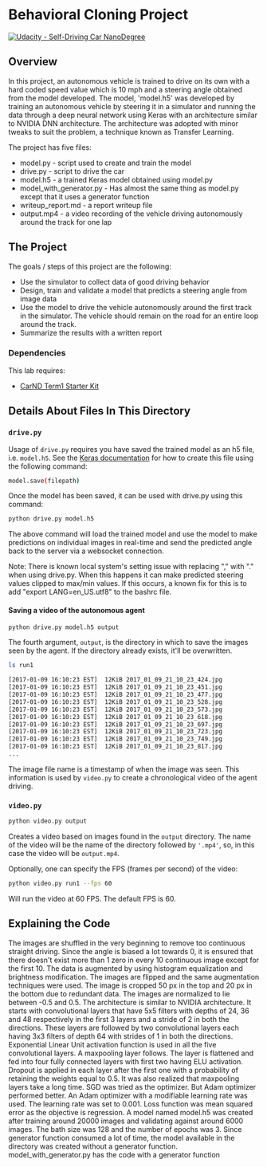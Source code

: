 # Behavioral Cloning Project

[![Udacity - Self-Driving Car NanoDegree](https://s3.amazonaws.com/udacity-sdc/github/shield-carnd.svg)](http://www.udacity.com/drive)

Overview
---
In this project, an autonomous vehicle is trained to drive on its own with a hard coded speed value which is 10 mph and a steering angle obtained from the model developed. The model, 'model.h5' was developed by training an autonomous vehicle by steering it in a simulator and running the data through a deep neural network using Keras with an architecture similar to NVIDIA DNN architecture. The architecture was adopted with minor tweaks to suit the problem, a technique known as Transfer Learning.

The project has five files: 
* model.py  - script used to create and train the model
* drive.py  - script to drive the car
* model.h5  - a trained Keras model obtained using model.py
* model_with_generator.py - Has almost the same thing as model.py except that it uses a generator function
* writeup_report.md - a report writeup file
* output.mp4 - a video recording of the vehicle driving autonomously around the track for one lap

The Project
---
The goals / steps of this project are the following:
* Use the simulator to collect data of good driving behavior
* Design, train and validate a model that predicts a steering angle from image data
* Use the model to drive the vehicle autonomously around the first track in the simulator. The vehicle should remain on the road for an entire loop around the track.
* Summarize the results with a written report

### Dependencies
This lab requires:

* [CarND Term1 Starter Kit](https://github.com/udacity/CarND-Term1-Starter-Kit)

## Details About Files In This Directory

### `drive.py`

Usage of `drive.py` requires you have saved the trained model as an h5 file, i.e. `model.h5`. See the [Keras documentation](https://keras.io/getting-started/faq/#how-can-i-save-a-keras-model) for how to create this file using the following command:
```sh
model.save(filepath)
```

Once the model has been saved, it can be used with drive.py using this command:

```sh
python drive.py model.h5
```

The above command will load the trained model and use the model to make predictions on individual images in real-time and send the predicted angle back to the server via a websocket connection.

Note: There is known local system's setting issue with replacing "," with "." when using drive.py. When this happens it can make predicted steering values clipped to max/min values. If this occurs, a known fix for this is to add "export LANG=en_US.utf8" to the bashrc file.

#### Saving a video of the autonomous agent

```sh
python drive.py model.h5 output
```

The fourth argument, `output`, is the directory in which to save the images seen by the agent. If the directory already exists, it'll be overwritten.

```sh
ls run1

[2017-01-09 16:10:23 EST]  12KiB 2017_01_09_21_10_23_424.jpg
[2017-01-09 16:10:23 EST]  12KiB 2017_01_09_21_10_23_451.jpg
[2017-01-09 16:10:23 EST]  12KiB 2017_01_09_21_10_23_477.jpg
[2017-01-09 16:10:23 EST]  12KiB 2017_01_09_21_10_23_528.jpg
[2017-01-09 16:10:23 EST]  12KiB 2017_01_09_21_10_23_573.jpg
[2017-01-09 16:10:23 EST]  12KiB 2017_01_09_21_10_23_618.jpg
[2017-01-09 16:10:23 EST]  12KiB 2017_01_09_21_10_23_697.jpg
[2017-01-09 16:10:23 EST]  12KiB 2017_01_09_21_10_23_723.jpg
[2017-01-09 16:10:23 EST]  12KiB 2017_01_09_21_10_23_749.jpg
[2017-01-09 16:10:23 EST]  12KiB 2017_01_09_21_10_23_817.jpg
...
```

The image file name is a timestamp of when the image was seen. This information is used by `video.py` to create a chronological video of the agent driving.

### `video.py`

```sh
python video.py output
```

Creates a video based on images found in the `output` directory. The name of the video will be the name of the directory followed by `'.mp4'`, so, in this case the video will be `output.mp4`.

Optionally, one can specify the FPS (frames per second) of the video:

```sh
python video.py run1 --fps 60
```

Will run the video at 60 FPS. The default FPS is 60.


Explaining the Code
---

The images are shuffled in the very beginning to remove too continuous straight driving. Since the angle is biased a lot towards 0, it is ensured that there doesn't exist more than 1 zero in every 10 continuous image except for the first 10. The data is augmented by using histogram equalization and brightness modification. The images are flipped and the same augmentation techniques were used. The image is cropped 50 px in the top and 20 px in the bottom due to redundant data. The images are normalized to lie between -0.5 and 0.5. The architecture is similar to NVIDIA architecture. It starts with convolutional layers that have 5x5 filters with depths of 24, 36 and 48 respectively in the first 3 layers and a stride of 2 in both the directions. These layers are followed by two convolutional layers each having 3x3 filters of depth 64 with strides of 1 in both the directions. Exponential Linear Unit activation function is used in all the five convolutional layers. A maxpooling layer follows. The layer is flattened and fed into four fully connected layers with first two having ELU activation. Dropout is applied in each layer after the first one with a probability of retaining the weights equal to 0.5. It was also realized that maxpooling layers take a long time. SGD was tried as the optimizer. But Adam optimizer performed better. An Adam optimizer with a modifiable learning rate was used. The learning rate was set to 0.001. Loss function was mean squared error as the objective is regression. A model named model.h5 was created after training around 20000 images and validating against around 6000 images. The bath size was 128 and the number of epochs was 3. Since generator function consumed a lot of time, the model available in the directory was created without a generator function. model_with_generator.py has the code with a generator function
